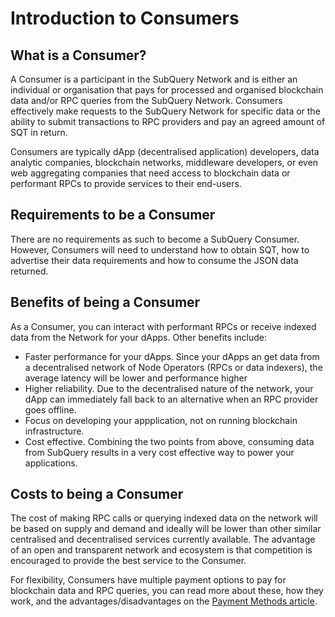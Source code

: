 # Introduction to Consumers

## What is a Consumer?

A Consumer is a participant in the SubQuery Network and is either an individual or organisation that pays for processed and organised blockchain data and/or RPC queries from the SubQuery Network. Consumers effectively make requests to the SubQuery Network for specific data or the ability to submit transactions to RPC providers and pay an agreed amount of SQT in return.

Consumers are typically dApp (decentralised application) developers, data analytic companies, blockchain networks, middleware developers, or even web aggregating companies that need access to blockchain data or performant RPCs to provide services to their end-users.

## Requirements to be a Consumer

There are no requirements as such to become a SubQuery Consumer. However, Consumers will need to understand how to obtain SQT, how to advertise their data requirements and how to consume the JSON data returned.

## Benefits of being a Consumer

As a Consumer, you can interact with performant RPCs or receive indexed data from the Network for your dApps. Other benefits include:

- Faster performance for your dApps. Since your dApps an get data from a decentralised network of Node Operators (RPCs or data indexers), the average latency will be lower and performance higher
- Higher reliability. Due to the decentralised nature of the network, your dApp can immediately fall back to an alternative when an RPC provider goes offline.
- Focus on developing your appplication, not on running blockchain infrastructure.
- Cost effective. Combining the two points from above, consuming data from SubQuery results in a very cost effective way to power your applications.

## Costs to being a Consumer

The cost of making RPC calls or querying indexed data on the network will be based on supply and demand and ideally will be lower than other similar centralised and decentralised services currently available. The advantage of an open and transparent network and ecosystem is that competition is encouraged to provide the best service to the Consumer.

For flexibility, Consumers have multiple payment options to pay for blockchain data and RPC queries, you can read more about these, how they work, and the advantages/disadvantages on the [Payment Methods article](../introduction/payment-methods.md).
